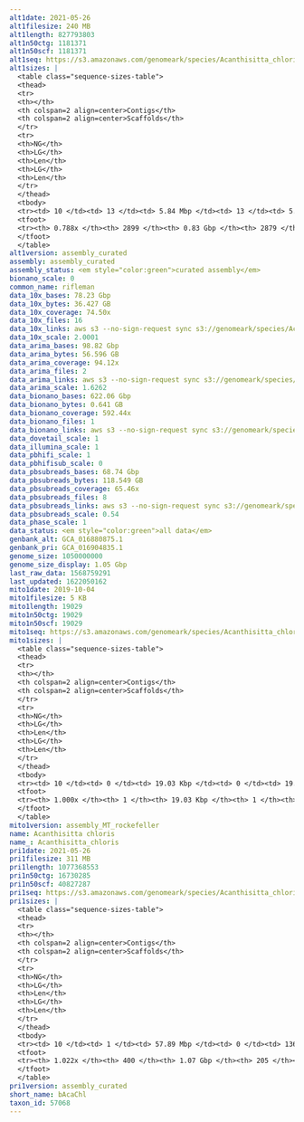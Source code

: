 ```yaml
---
alt1date: 2021-05-26
alt1filesize: 240 MB
alt1length: 827793803
alt1n50ctg: 1181371
alt1n50scf: 1181371
alt1seq: https://s3.amazonaws.com/genomeark/species/Acanthisitta_chloris/bAcaChl1/assembly_curated/bAcaChl1.alt.cur.20210526.fasta.gz
alt1sizes: |
  <table class="sequence-sizes-table">
  <thead>
  <tr>
  <th></th>
  <th colspan=2 align=center>Contigs</th>
  <th colspan=2 align=center>Scaffolds</th>
  </tr>
  <tr>
  <th>NG</th>
  <th>LG</th>
  <th>Len</th>
  <th>LG</th>
  <th>Len</th>
  </tr>
  </thead>
  <tbody>
  <tr><td> 10 </td><td> 13 </td><td> 5.84 Mbp </td><td> 13 </td><td> 5.84 Mbp </td></tr>  <tr><td> 20 </td><td> 37 </td><td> 3.67 Mbp </td><td> 37 </td><td> 3.67 Mbp </td></tr>  <tr><td> 30 </td><td> 74 </td><td> 2.37 Mbp </td><td> 74 </td><td> 2.37 Mbp </td></tr>  <tr><td> 40 </td><td> 126 </td><td> 1.72 Mbp </td><td> 126 </td><td> 1.72 Mbp </td></tr>  <tr style="background-color:#cccccc;"><td> 50 </td><td> 200 </td><td> 1.18 Mbp </td><td> 200 </td><td> 1.18 Mbp </td></tr>  <tr><td> 60 </td><td> 314 </td><td> 0.66 Mbp </td><td> 314 </td><td> 0.66 Mbp </td></tr>  <tr><td> 70 </td><td> 746 </td><td> 91.73 Kbp </td><td> 746 </td><td> 92.01 Kbp </td></tr>  <tr><td> 80 </td><td> - </td><td> - </td><td> - </td><td> - </td></tr>  <tr><td> 90 </td><td> - </td><td> - </td><td> - </td><td> - </td></tr>  <tr><td> 100 </td><td> - </td><td> - </td><td> - </td><td> - </td></tr>  </tbody>
  <tfoot>
  <tr><th> 0.788x </th><th> 2899 </th><th> 0.83 Gbp </th><th> 2879 </th><th> 0.83 Gbp </th></tr>
  </tfoot>
  </table>
alt1version: assembly_curated
assembly: assembly_curated
assembly_status: <em style="color:green">curated assembly</em>
bionano_scale: 0
common_name: rifleman
data_10x_bases: 78.23 Gbp
data_10x_bytes: 36.427 GB
data_10x_coverage: 74.50x
data_10x_files: 16
data_10x_links: aws s3 --no-sign-request sync s3://genomeark/species/Acanthisitta_chloris/bAcaChl1/genomic_data/10x/ .<br>
data_10x_scale: 2.0001
data_arima_bases: 98.82 Gbp
data_arima_bytes: 56.596 GB
data_arima_coverage: 94.12x
data_arima_files: 2
data_arima_links: aws s3 --no-sign-request sync s3://genomeark/species/Acanthisitta_chloris/bAcaChl4/genomic_data/arima/ .<br>
data_arima_scale: 1.6262
data_bionano_bases: 622.06 Gbp
data_bionano_bytes: 0.641 GB
data_bionano_coverage: 592.44x
data_bionano_files: 1
data_bionano_links: aws s3 --no-sign-request sync s3://genomeark/species/Acanthisitta_chloris/bAcaChl1/genomic_data/bionano/ .<br>
data_dovetail_scale: 1
data_illumina_scale: 1
data_pbhifi_scale: 1
data_pbhifisub_scale: 0
data_pbsubreads_bases: 68.74 Gbp
data_pbsubreads_bytes: 118.549 GB
data_pbsubreads_coverage: 65.46x
data_pbsubreads_files: 8
data_pbsubreads_links: aws s3 --no-sign-request sync s3://genomeark/species/Acanthisitta_chloris/bAcaChl1/genomic_data/pacbio/ . --exclude "*ccs*bam*"<br>
data_pbsubreads_scale: 0.54
data_phase_scale: 1
data_status: <em style="color:green">all data</em>
genbank_alt: GCA_016880875.1
genbank_pri: GCA_016904835.1
genome_size: 1050000000
genome_size_display: 1.05 Gbp
last_raw_data: 1568759291
last_updated: 1622050162
mito1date: 2019-10-04
mito1filesize: 5 KB
mito1length: 19029
mito1n50ctg: 19029
mito1n50scf: 19029
mito1seq: https://s3.amazonaws.com/genomeark/species/Acanthisitta_chloris/bAcaChl1/assembly_MT_rockefeller/bAcaChl1.MT.20191004.fasta.gz
mito1sizes: |
  <table class="sequence-sizes-table">
  <thead>
  <tr>
  <th></th>
  <th colspan=2 align=center>Contigs</th>
  <th colspan=2 align=center>Scaffolds</th>
  </tr>
  <tr>
  <th>NG</th>
  <th>LG</th>
  <th>Len</th>
  <th>LG</th>
  <th>Len</th>
  </tr>
  </thead>
  <tbody>
  <tr><td> 10 </td><td> 0 </td><td> 19.03 Kbp </td><td> 0 </td><td> 19.03 Kbp </td></tr>  <tr><td> 20 </td><td> 0 </td><td> 19.03 Kbp </td><td> 0 </td><td> 19.03 Kbp </td></tr>  <tr><td> 30 </td><td> 0 </td><td> 19.03 Kbp </td><td> 0 </td><td> 19.03 Kbp </td></tr>  <tr><td> 40 </td><td> 0 </td><td> 19.03 Kbp </td><td> 0 </td><td> 19.03 Kbp </td></tr>  <tr style="background-color:#cccccc;"><td> 50 </td><td> 0 </td><td style="background-color:#ff8888;"> 19.03 Kbp </td><td> 0 </td><td style="background-color:#ff8888;"> 19.03 Kbp </td></tr>  <tr><td> 60 </td><td> 0 </td><td> 19.03 Kbp </td><td> 0 </td><td> 19.03 Kbp </td></tr>  <tr><td> 70 </td><td> 0 </td><td> 19.03 Kbp </td><td> 0 </td><td> 19.03 Kbp </td></tr>  <tr><td> 80 </td><td> 0 </td><td> 19.03 Kbp </td><td> 0 </td><td> 19.03 Kbp </td></tr>  <tr><td> 90 </td><td> 0 </td><td> 19.03 Kbp </td><td> 0 </td><td> 19.03 Kbp </td></tr>  <tr><td> 100 </td><td> 0 </td><td> 19.03 Kbp </td><td> 0 </td><td> 19.03 Kbp </td></tr>  </tbody>
  <tfoot>
  <tr><th> 1.000x </th><th> 1 </th><th> 19.03 Kbp </th><th> 1 </th><th> 19.03 Kbp </th></tr>
  </tfoot>
  </table>
mito1version: assembly_MT_rockefeller
name: Acanthisitta chloris
name_: Acanthisitta_chloris
pri1date: 2021-05-26
pri1filesize: 311 MB
pri1length: 1077368553
pri1n50ctg: 16730285
pri1n50scf: 40827287
pri1seq: https://s3.amazonaws.com/genomeark/species/Acanthisitta_chloris/bAcaChl1/assembly_curated/bAcaChl1.pri.cur.20210526.fasta.gz
pri1sizes: |
  <table class="sequence-sizes-table">
  <thead>
  <tr>
  <th></th>
  <th colspan=2 align=center>Contigs</th>
  <th colspan=2 align=center>Scaffolds</th>
  </tr>
  <tr>
  <th>NG</th>
  <th>LG</th>
  <th>Len</th>
  <th>LG</th>
  <th>Len</th>
  </tr>
  </thead>
  <tbody>
  <tr><td> 10 </td><td> 1 </td><td> 57.89 Mbp </td><td> 0 </td><td> 136.57 Mbp </td></tr>  <tr><td> 20 </td><td> 3 </td><td> 40.40 Mbp </td><td> 1 </td><td> 96.25 Mbp </td></tr>  <tr><td> 30 </td><td> 6 </td><td> 36.90 Mbp </td><td> 3 </td><td> 62.81 Mbp </td></tr>  <tr><td> 40 </td><td> 10 </td><td> 24.09 Mbp </td><td> 4 </td><td> 51.96 Mbp </td></tr>  <tr style="background-color:#cccccc;"><td> 50 </td><td> 15 </td><td style="background-color:#88ff88;"> 16.73 Mbp </td><td> 7 </td><td style="background-color:#88ff88;"> 40.83 Mbp </td></tr>  <tr><td> 60 </td><td> 22 </td><td> 13.37 Mbp </td><td> 9 </td><td> 34.43 Mbp </td></tr>  <tr><td> 70 </td><td> 31 </td><td> 9.52 Mbp </td><td> 13 </td><td> 24.09 Mbp </td></tr>  <tr><td> 80 </td><td> 44 </td><td> 5.94 Mbp </td><td> 18 </td><td> 20.30 Mbp </td></tr>  <tr><td> 90 </td><td> 68 </td><td> 2.84 Mbp </td><td> 24 </td><td> 15.24 Mbp </td></tr>  <tr><td> 100 </td><td> 141 </td><td> 0.47 Mbp </td><td> 35 </td><td> 5.17 Mbp </td></tr>  </tbody>
  <tfoot>
  <tr><th> 1.022x </th><th> 400 </th><th> 1.07 Gbp </th><th> 205 </th><th> 1.08 Gbp </th></tr>
  </tfoot>
  </table>
pri1version: assembly_curated
short_name: bAcaChl
taxon_id: 57068
---
```

